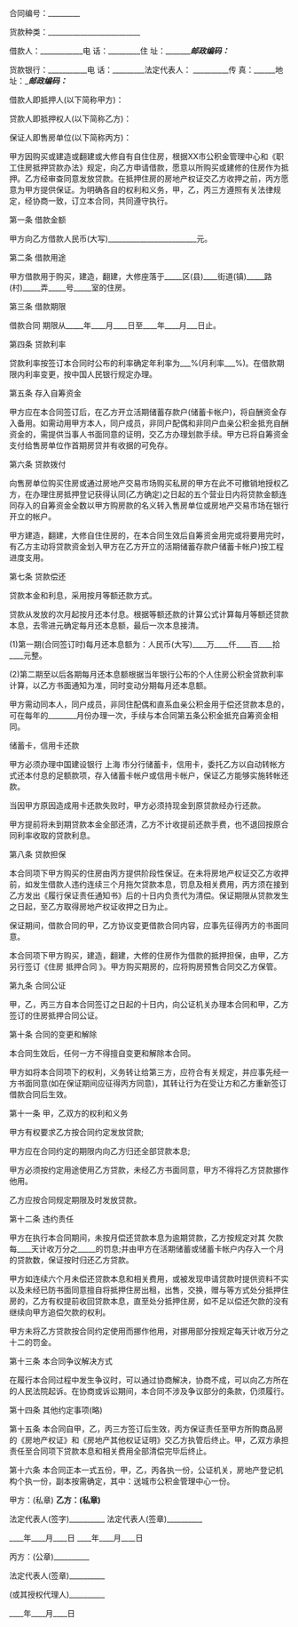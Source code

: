 
 


合同编号：_________


货款种类：__________________________


借款人：____________电 话：_________住 址：________________邮政编码：_________


货款银行：___________电 话：_________法定代表人： __________传 真：______地 址：__________邮政编码：_________


借款人即抵押人(以下简称甲方)：


贷款人即抵押权人(以下简称乙方)：


保证人即售房单位(以下简称丙方)：


甲方因购买或建造或翻建或大修自有自住住房，根据XX市公积金管理中心和《职工住房抵押贷款办法》规定，向乙方申请借款，愿意以所购买或建修的住房作为抵押。乙方经审查同意发放贷款。在抵押住房的房地产权证交乙方收押之前，丙方愿意为甲方提供保证。为明确各自的权利和义务，甲，乙，丙三方遵照有关法律规定，经协商一致，订立本合同，共同遵守执行。


第一条 借款金额


甲方向乙方借款人民币(大写)_________________________元。


第二条 借款用途


甲方借款用于购买，建造，翻建，大修座落于_____区(县)____街道(镇)_____路(村)_____弄_____号_____室的住房。


第三条 借款期限



借款合同
期限从_____年____月____日至____年____月___日止。


第四条 贷款利率


贷款利率按签订本合同时公布的利率确定年利率为___%(月利率___%)。在借款期限内利率变更，按中国人民银行规定办理。


第五条 存入自筹资金


甲方应在本合同签订后，在乙方开立活期储蓄存款户(储蓄卡帐户)，将自酬资金存入备用。如需动用甲方本人，同户成员，非同户配偶和非同户血亲公积金抵充自酬资金的，需提供当事人书面同意的证明，交乙方办理划款手续。甲方已将自筹资金支付给售房单位作首期房贷并有收据的可免存。


第六条 贷款拨付


向售房单位购买住房或通过房地产交易市场购买私房的甲方在此不可撤销地授权乙方，在办理住房抵押登记获得认同(乙方确定)之日起的五个营业日内将贷款金额连同存入的自筹资金全数以甲方购房款的名义转入售房单位或房地产交易市场在银行开立的帐户。


甲方建造，翻建，大修自住住房的，在本合同生效后自筹资金用完或将要用完时，有乙方主动将贷款资金划入甲方在乙方开立的活期储蓄存款户储蓄卡帐户)按工程进度支用。


第七条 贷款偿还


贷款本金和利息，采用按月等额还款方式。


贷款从发放的次月起按月还本付息。根据等额还款的计算公式计算每月等额还贷款本息，去零进元确定每月还本息额，最后一次本息接清。


(1)第一期(合同签订时)每月还本息额为：人民币(大写)____万____仟____百____拾____元整。


(2)第二期至以后各期每月还本息额根据当年银行公布的个人住房公积金贷款利率计算，以乙方书面通知为准，同时变动分期每月还本息额。


甲方需动同本人，同户成员，非同住配偶和直系血亲公积金用于偿还贷款本息的，可在每年的________月份办理一次，手续与本合同第五条公积金抵充自筹资金相同。


储蓄卡，信用卡还款


甲方必须办理中国建设银行
上海
市分行储蓄卡，信用卡，委托乙方以自动转帐方式还本付息的足额款项，存入储蓄卡帐户或信用卡帐户，保证乙方能够实施转帐还款。


当因甲方原因造成用卡还款失败时，甲方必须持现金到原贷款经办行还款。


甲方提前将未到期贷款本金全部还清，乙方不计收提前还款手费，也不退回按原合同利率收取的贷款利息。


第八条 贷款担保


本合同项下甲方购买的住房由丙方提供阶段性保证。在未将房地产权证交乙方收押前，如发生借款人违约连续三个月拖欠贷款本息，罚息及相关费用，丙方须在接到乙方发出《履行保证责任通知书》后的十日内负责代为清偿。保证期限从贷款发生之日起，至乙方取得房地产权证收押之日为止。


保证期间，借款合同的甲，乙方协议变更借款合同内容，应事先征得丙方的书面同意。


本合同项下甲方购买，建造，翻建，大修的住房作为借款的抵押担保，由甲，乙方另行签订《住房
抵押合同
》。甲方购买期房的，应将购房预售合同交乙方保管。


第九条 合同公证


甲，乙，丙三方自本合同签订之日起的十日内，向公证机关办理本合同和甲，乙方签订的住房抵押合同公证。


第十条 合同的变更和解除


本合同生效后，任何一方不得擅自变更和解除本合同。


甲方如将本合同项下的权利，义务转让给第三方，应符合有关规定，并应事先经一方书面同意(如在保证期间应征得丙方同意)，其转让行为在受让方和乙方重新签订借款合同后生效。


第十一条 甲，乙双方的权利和义务


甲方有权要求乙方按合同约定发放贷款;


甲方应在合同约定的期限内向乙方归还全部贷款本息;


甲方必须按约定用途使用乙方贷款，未经乙方书面同意，甲方不得将乙方贷款挪作他用。


乙方应按合同规定期限及时发放贷款。


第十二条 违约责任


甲方在执行本合同期间，未按月偿还贷款本息为逾期贷款，乙方按规定对其
欠款
每____天计收万分之_____的罚息;并由甲方在活期储蓄或储蓄卡帐户内存入一个月的贷款数，保证按时归还乙方贷款。


甲方如连续六个月未偿还贷款本息和相关费用，或被发现申请贷款时提供资料不实以及未经已防书面同意擅自将抵押住房出租，出售，交换，赠与等方式处分抵押住房的，乙方有权提前收回贷款本息，直至处分抵押住房，如不足以偿还欠款的没有继续向甲方追偿欠款的权利。


甲方未将乙方贷款按合同约定使用而挪作他用，对挪用部分按规定每天计收万分之十二的罚金。


第十三条 本合同争议解决方式


在履行本合同过程中发生争议时，可以通过协商解决，协商不成，可以向乙方所在的人民法院起诉。在协商或诉讼期间，本合同不涉及争议部分的条款，仍须履行。


第十四条 其他约定事项(略)


第十五条 本合同自甲，乙，丙三方签订后生效，丙方保证责任至甲方所购商品房的《房地产权证》和《房地产其他权证证明》交乙方执管后终止。甲，乙双方承担责任至合同项下贷款本息和相关费用全部清偿完毕后终止。


第十六条 本合同正本一式五份，甲，乙，丙各执一份，公证机关，房地产登记机构个执一份，副本按需确定，其中：送城市公积金管理中心一份。


甲方：(私章) __________乙方：(私章)__________


法定代表人(签字)__________ 法定代表人(签章)__________


____年____月____日 ____年____月____日


丙方：(公章)__________


法定代表人(签章)__________


(或其授权代理人)__________


____年____月____日
 


 

 
 
 
 
 
  


  
 

  


  


  
 
 
 
 

